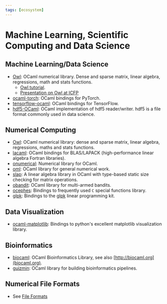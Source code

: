 ```yaml
---
tags: [ecosystem]
---
```


# Machine Learning, Scientific Computing and Data Science

## Machine Learning/Data Science

* [Owl](https://github.com/ryanrhymes/owl):
OCaml numerical library.
Dense and sparse matrix, linear algebra, regressions, math and stats functions.
  * [Owl tutorial](http://ocaml.xyz/chapter/index.html).
  * [Presentation on Owl at ICFP](https://www.youtube.com/watch?v=Jyv3tJD1N3o&t=311s)
* [ocaml-torch](https://github.com/LaurentMazare/ocaml-torch):
OCaml bindings for PyTorch.
* [tensorflow-ocaml](https://github.com/LaurentMazare/tensorflow-ocaml):
OCaml bindings for TensorFlow.
* [hdf5-OCaml](https://github.com/vbrankov/hdf5-ocaml):
OCaml implementation of hdf5 reader/writer. hdf5 is a file format commonly used in data science.

## Numerical Computing

* [Owl](https://github.com/ryanrhymes/owl):
OCaml numerical library: dense and sparse matrix, linear algebra, regressions, maths and stats functions.
* [lacaml](https://mmottl.github.io/lacaml/):
OCaml bindings for BLAS/LAPACK (high-performance linear algebra Fortran libraries).
* [onumerical](https://github.com/cheshire/onumerical):
Numerical library for OCaml.
* [oml](https://github.com/hammerlab/oml):
OCaml library for general numerical work.
* [slap](https://github.com/akabe/slap):
A linear algebra library in OCaml with type-based static size checking for matrix operations.
* [obandit](http://freux.fr/oss/obandit.html):
OCaml library for multi-armed bandits.
* [ocephes](https://github.com/rleonid/ocephes):
Bindings to frequently used `C` special functions library.
* [glpk](https://github.com/smimram/ocaml-glpk):
Bindings to the [glpk](http://www.gnu.org/software/glpk/glpk.html) linear programming kit.

## Data Visualization

* [ocaml-matplotlib](https://github.com/LaurentMazare/ocaml-matplotlib):
Bindings to python's excellent matplotlib visualization library.

## Bioinformatics

* [biocaml](https://github.com/biocaml/biocaml):
OCaml Bioinformatics Library, see also [http://biocaml.org](biocaml.org).
* [guizmin](https://github.com/pveber/guizmin):
OCaml library for building bioinformatics pipelines.

## Numerical File Formats

* See [File Formats](file_formats.md#data-science)
